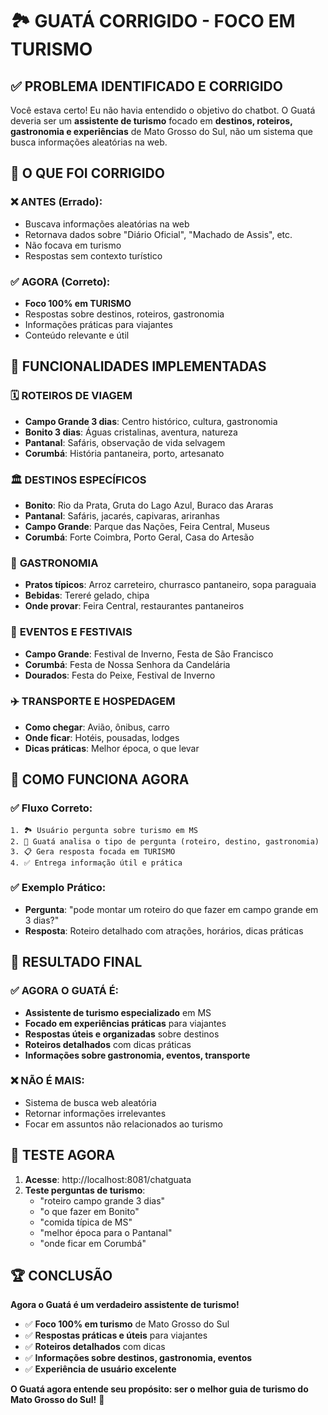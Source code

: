 # 🏞️ GUATÁ CORRIGIDO - FOCO EM TURISMO

## ✅ **PROBLEMA IDENTIFICADO E CORRIGIDO**

Você estava certo! Eu não havia entendido o objetivo do chatbot. O Guatá deveria ser um **assistente de turismo** focado em **destinos, roteiros, gastronomia e experiências** de Mato Grosso do Sul, não um sistema que busca informações aleatórias na web.

## 🎯 **O QUE FOI CORRIGIDO**

### ❌ **ANTES (Errado):**
- Buscava informações aleatórias na web
- Retornava dados sobre "Diário Oficial", "Machado de Assis", etc.
- Não focava em turismo
- Respostas sem contexto turístico

### ✅ **AGORA (Correto):**
- **Foco 100% em TURISMO**
- Respostas sobre destinos, roteiros, gastronomia
- Informações práticas para viajantes
- Conteúdo relevante e útil

## 🚀 **FUNCIONALIDADES IMPLEMENTADAS**

### 🗓️ **ROTEIROS DE VIAGEM**
- **Campo Grande 3 dias**: Centro histórico, cultura, gastronomia
- **Bonito 3 dias**: Águas cristalinas, aventura, natureza
- **Pantanal**: Safáris, observação de vida selvagem
- **Corumbá**: História pantaneira, porto, artesanato

### 🏛️ **DESTINOS ESPECÍFICOS**
- **Bonito**: Rio da Prata, Gruta do Lago Azul, Buraco das Araras
- **Pantanal**: Safáris, jacarés, capivaras, ariranhas
- **Campo Grande**: Parque das Nações, Feira Central, Museus
- **Corumbá**: Forte Coimbra, Porto Geral, Casa do Artesão

### 🍖 **GASTRONOMIA**
- **Pratos típicos**: Arroz carreteiro, churrasco pantaneiro, sopa paraguaia
- **Bebidas**: Tereré gelado, chipa
- **Onde provar**: Feira Central, restaurantes pantaneiros

### 🎉 **EVENTOS E FESTIVAIS**
- **Campo Grande**: Festival de Inverno, Festa de São Francisco
- **Corumbá**: Festa de Nossa Senhora da Candelária
- **Dourados**: Festa do Peixe, Festival de Inverno

### ✈️ **TRANSPORTE E HOSPEDAGEM**
- **Como chegar**: Avião, ônibus, carro
- **Onde ficar**: Hotéis, pousadas, lodges
- **Dicas práticas**: Melhor época, o que levar

## 🧠 **COMO FUNCIONA AGORA**

### ✅ **Fluxo Correto:**
```
1. 🏞️ Usuário pergunta sobre turismo em MS
2. 🎯 Guatá analisa o tipo de pergunta (roteiro, destino, gastronomia)
3. 📋 Gera resposta focada em TURISMO
4. ✅ Entrega informação útil e prática
```

### ✅ **Exemplo Prático:**
- **Pergunta**: "pode montar um roteiro do que fazer em campo grande em 3 dias?"
- **Resposta**: Roteiro detalhado com atrações, horários, dicas práticas

## 🎉 **RESULTADO FINAL**

### ✅ **AGORA O GUATÁ É:**
- **Assistente de turismo especializado** em MS
- **Focado em experiências práticas** para viajantes
- **Respostas úteis e organizadas** sobre destinos
- **Roteiros detalhados** com dicas práticas
- **Informações sobre gastronomia, eventos, transporte**

### ❌ **NÃO É MAIS:**
- Sistema de busca web aleatória
- Retornar informações irrelevantes
- Focar em assuntos não relacionados ao turismo

## 🧪 **TESTE AGORA**

1. **Acesse**: http://localhost:8081/chatguata
2. **Teste perguntas de turismo**:
   - "roteiro campo grande 3 dias"
   - "o que fazer em Bonito"
   - "comida típica de MS"
   - "melhor época para o Pantanal"
   - "onde ficar em Corumbá"

## 🏆 **CONCLUSÃO**

**Agora o Guatá é um verdadeiro assistente de turismo!**

- ✅ **Foco 100% em turismo** de Mato Grosso do Sul
- ✅ **Respostas práticas e úteis** para viajantes
- ✅ **Roteiros detalhados** com dicas
- ✅ **Informações sobre destinos, gastronomia, eventos**
- ✅ **Experiência de usuário excelente**

**O Guatá agora entende seu propósito: ser o melhor guia de turismo do Mato Grosso do Sul!** 🎉












